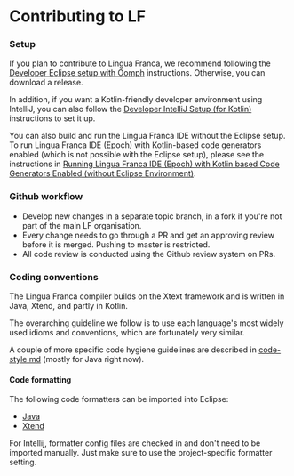 # Contributing to LF

### Setup

If you plan to contribute to Lingua Franca, we recommend following the [Developer Eclipse setup with Oomph](https://github.com/lf-lang/lingua-franca/wiki/Developer-Eclipse-Setup-with-Oomph) instructions. Otherwise, you can download a release.

In addition, if you want a Kotlin-friendly developer environment using IntelliJ, you can also follow the [Developer IntelliJ Setup (for Kotlin)](https://github.com/lf-lang/lingua-franca/wiki/Developer-IntelliJ-Setup-%28for-Kotlin%29) instructions to set it up.

You can also build and run the Lingua Franca IDE without the Eclipse setup. To run Lingua Franca IDE (Epoch) with Kotlin-based code generators enabled (which is not possible with the Eclipse setup), please see the instructions in [Running Lingua Franca IDE (Epoch) with Kotlin based Code Generators Enabled (without Eclipse Environment)](https://github.com/lf-lang/lingua-franca/wiki/Running-Lingua-Franca-IDE-%28Epoch%29-with-Kotlin-based-Code-Generators-Enabled-%28without-Eclipse-Environment%29).

### Github workflow

* Develop new changes in a separate topic branch, in a fork if you're not part of the main LF organisation.
* Every change needs to go through a PR and get an approving review before it is merged. Pushing to master is restricted.
* All code review is conducted using the Github review system on PRs.

### Coding conventions

The Lingua Franca compiler builds on the Xtext framework and is written in Java, Xtend, and partly in Kotlin.

The overarching guideline we follow is to use each language's most widely used idioms and conventions, which are fortunately very similar.

A couple of more specific code hygiene guidelines are described in [code-style.md](code-style.md) (mostly for Java right now).

#### Code formatting

The following code formatters can be imported into Eclipse:
* [Java](https://github.com/lf-lang/lingua-franca/blob/master/JavaFormatterEclipse.xml)
* [Xtend](https://github.com/lf-lang/lingua-franca/blob/master/XtendFormatterEclipse.xml)

For Intellij, formatter config files are checked in and don't need to be imported manually. Just make sure to use the project-specific formatter setting.



